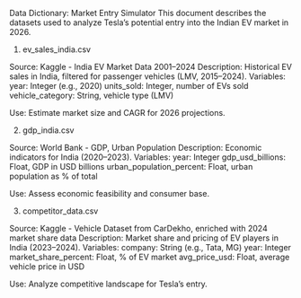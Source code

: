Data Dictionary: Market Entry Simulator
This document describes the datasets used to analyze Tesla’s potential entry into the Indian EV market in 2026.
1. ev_sales_india.csv

Source: Kaggle - India EV Market Data 2001–2024
Description: Historical EV sales in India, filtered for passenger vehicles (LMV, 2015–2024).
Variables:
year: Integer (e.g., 2020)
units_sold: Integer, number of EVs sold
vehicle_category: String, vehicle type (LMV)


Use: Estimate market size and CAGR for 2026 projections.

2. gdp_india.csv

Source: World Bank - GDP, Urban Population
Description: Economic indicators for India (2020–2023).
Variables:
year: Integer
gdp_usd_billions: Float, GDP in USD billions
urban_population_percent: Float, urban population as % of total


Use: Assess economic feasibility and consumer base.

3. competitor_data.csv

Source: Kaggle - Vehicle Dataset from CarDekho, enriched with 2024 market share data
Description: Market share and pricing of EV players in India (2023–2024).
Variables:
company: String (e.g., Tata, MG)
year: Integer
market_share_percent: Float, % of EV market
avg_price_usd: Float, average vehicle price in USD


Use: Analyze competitive landscape for Tesla’s entry.
